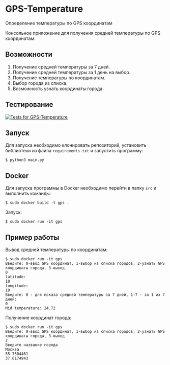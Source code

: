 # GPS-Temperature
Определение температуры по GPS координатам

Консольное приложение для получения средней температуры по GPS координатам.

## Возможности
1. Получение средней температуры за 7 дней.
2. Получение средней температуры за 1 день на выбор.
3. Получение температуры по координатам.
4. Выбор города из списка.
5. Возможность узнать координаты города.

## Тестирование
[![Tests for GPS-Temperature](https://github.com/hotnotHD/GPS-Temperature/actions/workflows/python-app.yml/badge.svg)](https://github.com/hotnotHD/GPS-Temperature/actions/workflows/python-app.yml)

## Запуск

Для запуска необходимо клонировать репозиторий, установить библиотеки из файла `requirements.txt`
и запустить программу:
```
$ python3 main.py
```
## Docker

Для запуска программы в Docker необходимо перейти в папку `src` и выполнить команды:
```
$ sudo docker build -t gps .
```
Запуск: 
```
$ sudo docker run -it gps
```

## Пример работы

Вывод средней температуры по координатам:
```
$ sudo docker run -it gps
Введите: 0-ввод GPS координат, 1-выбор из списка городов, 2-узнать GPS координаты города, 3-выход
0
latitude:
10
longitude:
10
Введите: 0 - для показа средней температуры за 7 дней, 1-7 - за 1 из 7 дней:
0
Mid temperature: 24.72
```
Получение координат города:
```
$ sudo docker run -it gps
Введите: 0-ввод GPS координат, 1-выбор из списка городов, 2-узнать GPS координаты города, 3-выход
2
Введите название города
Москва
55.7504461
37.6174943
```